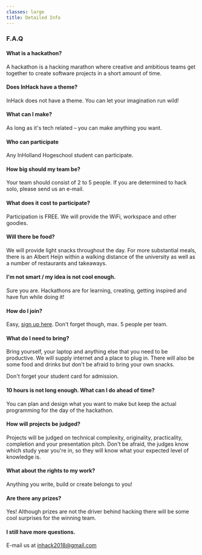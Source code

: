 ```yaml
---
classes: large
title: Detailed Info
---
```


### F.A.Q

<section markdown="1">

#### What is a hackathon?

A hackathon is a hacking marathon where creative and ambitious teams get
together to create software projects in a short amount of time.

#### Does InHack have a theme?

InHack does not have a theme. You can let your imagination run wild!

#### What can I make?

As long as it's tech related – you can make anything you want.

#### Who can participate

Any InHolland Hogeschool student can participate.

#### How big should my team be?

Your team should consist of 2 to 5 people. If you are determined to hack solo, please send us an e-mail.

#### What does it cost to participate?

Participation is FREE. We will provide the WiFi, workspace and other goodies.

#### Will there be food?

We will provide light snacks throughout the day. For more substantial meals, there is an Albert Heijn within a walking distance of the university as well as a number of restaurants and takeaways.

#### I'm not smart / my idea is not cool enough.

Sure you are. Hackathons are for learning, creating, getting inspired and
have fun while doing it!



</section>

<section markdown="1">

#### How do I join?

Easy, [sign up here](https://goo.gl/forms/67DeV5SXL0Pl24403). Don't forget though, max. 5 people per team.

#### What do I need to bring?

Bring yourself, your laptop and anything else that you need to be productive.
We will supply internet and a place to plug in. There will also be some
food and drinks but don't be afraid to bring your own snacks.

Don't forget your student card for admission.

#### 10 hours is not long enough. What can I do ahead of time?

You can plan and design what you want to make but keep the actual programming
for the day of the hackathon.

#### How will projects be judged?

Projects will be judged on technical complexity, originality, practicality,
completion and your presentation pitch. Don't be afraid, the judges know
which study year you're in, so they will know what your expected level of
knowledge is.

#### What about the rights to my work?

Anything you write, build or create belongs to you!

#### Are there any prizes?

Yes! Although prizes are not the driver behind hacking there will be some cool surprises for the winning team.

#### I still have more questions.

E-mail us at inhack2018@gmail.com

</section>

